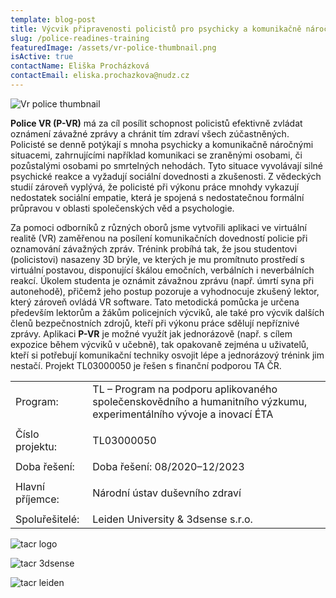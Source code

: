 ```yaml
---
template: blog-post
title: Výcvik připravenosti policistů pro psychicky a komunikačně náročné situace
slug: /police-readines-training
featuredImage: /assets/vr-police-thumbnail.png
isActive: true
contactName: Eliška Procházková
contactEmail: eliska.prochazkova@nudz.cz
---
```


![Vr police thumbnail](/vr-police-thumbnail.png)

**Police VR (P-VR)** má za cíl posílit schopnost policistů efektivně zvládat oznámení závažné zprávy a chránit tím zdraví všech zúčastněných. Policisté se denně potýkají s mnoha psychicky a komunikačně náročnými situacemi, zahrnujícími například komunikaci se zraněnými osobami, či pozůstalými osobami po smrtelných nehodách. Tyto situace vyvolávají silné psychické reakce a vyžadují sociální dovednosti a zkušenosti. Z vědeckých studií zároveň vyplývá, že policisté při výkonu práce mnohdy vykazují nedostatek sociální empatie, která je spojená s nedostatečnou formální průpravou v oblasti společenských věd a psychologie.

  
Za pomoci odborníků z různých oborů jsme vytvořili aplikaci ve virtuální realitě (VR) zaměřenou na posílení komunikačních dovedností policie při oznamování závažných zpráv. Trénink probíhá tak, že jsou studentovi (policistovi) nasazeny 3D brýle, ve kterých je mu promítnuto prostředí s virtuální postavou, disponující škálou emočních, verbálních i neverbálních reakcí. Úkolem studenta je oznámit závažnou zprávu (např. úmrtí syna při autonehodě), přičemž jeho postup pozoruje a vyhodnocuje zkušený lektor, který zároveň ovládá VR software. Tato metodická pomůcka je určena především lektorům a žákům policejních výcviků, ale také pro výcvik dalších členů bezpečnostních zdrojů, kteří při výkonu práce sdělují nepříznivé zprávy. Aplikaci **P-VR** je možné využít jak jednorázově (např. s cílem expozice během výcviků v učebně), tak opakovaně zejména u uživatelů, kteří si potřebují komunikační techniky osvojit lépe a jednorázový trénink jim nestačí. Projekt TL03000050 je řešen s finanční podporou TA ČR.



|                          |                                                                                                                                    |
|--------------------------|------------------------------------------------------------------------------------------------------------------------------------|
| Program:                 | TL – Program na podporu aplikovaného společenskovědního a humanitního výzkumu, experimentálního vývoje a inovací ÉTA               |
|                          |                                                                                                                                    |
| Číslo projektu:          | TL03000050 |
|                          |                                                                                                                                    |
| Doba řešení:             | Doba řešení: 08/2020–12/2023                                                                                                       |
|                          |                                                                                                                                    |
| Hlavní příjemce:         | Národní ústav duševního zdraví                                                                                                     |
|                          |                                                                                                                                    |
| Spoluřešitelé:           | Leiden University & 3dsense s.r.o.                                                                                                 |


![tacr logo](/logo-tacr.png)

![tacr 3dsense](/logo-3dsense.png)

![tacr leiden](/logo-leiden.png)

